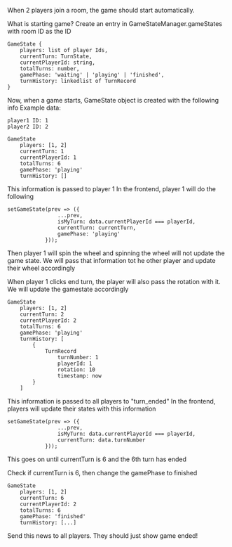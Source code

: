 When 2 players join a room, the game should start automatically. 


What is starting game?
Create an entry in GameStateManager.gameStates with room ID as the ID
```
GameState {
	players: list of player Ids,
	currentTurn: TurnState,
	currentPlayerId: string,
	totalTurns: number,
	gamePhase: 'waiting' | 'playing' | 'finished',
	turnHistory: linkedlist of TurnRecord
}
```

Now, when a game starts, GameState object is created with the following info
Example data:
```
player1 ID: 1
player2 ID: 2
```
```
GameState
	players: [1, 2]
	currentTurn: 1
	currentPlayerId: 1
	totalTurns: 6
	gamePhase: 'playing'
	turnHistory: []
```
This information is passed to player 1
In the frontend, player 1 will do the following
```
setGameState(prev => ({
				...prev,
				isMyTurn: data.currentPlayerId === playerId,
				currentTurn: currentTurn,
				gamePhase: 'playing'
			}));
```
Then player 1 will spin the wheel and spinning the wheel will not update the game state.
We will pass that information tot he other player and update their wheel accordingly

When player 1 clicks end turn, the player will also pass the rotation with it.
We will update the gamestate accordingly
```
GameState
	players: [1, 2]
	currentTurn: 2
	currentPlayerId: 2
	totalTurns: 6
	gamePhase: 'playing'
	turnHistory: [
		{
			TurnRecord
				turnNumber: 1
				playerId: 1
				rotation: 10
				timestamp: now
		}
	]
```
This information is passed to all players to "turn_ended"
In the frontend, players will update their states with this information
```
setGameState(prev => ({
				...prev,
				isMyTurn: data.currentPlayerId === playerId,
				currentTurn: data.turnNumber
			}));
```
This goes on until currentTurn is 6 and the 6th turn has ended

Check if currentTurn is 6, then change the gamePhase to finished
```
GameState
	players: [1, 2]
	currentTurn: 6
	currentPlayerId: 2
	totalTurns: 6
	gamePhase: 'finished'
	turnHistory: [...]
```
Send this news to all players.
They should just show game ended!